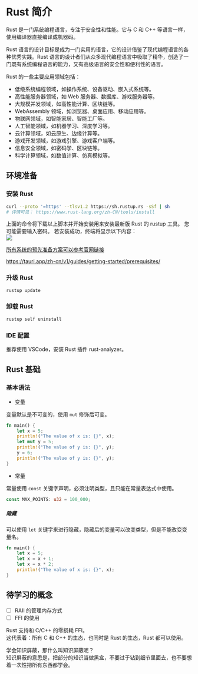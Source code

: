 # Rust 简介

Rust 是一门系统编程语言，专注于安全性和性能。它与 C 和 C++ 等语言一样，使用编译器直接编译成机器码。

Rust 语言的设计目标是成为一门实用的语言，它的设计借鉴了现代编程语言的各种优秀实践。Rust 语言的设计者们从众多现代编程语言中吸取了精华，创造了一门既有系统编程语言的能力，又有高级语言的安全性和便利性的语言。

Rust 的一些主要应用领域包括：

- 低级系统编程领域，如操作系统、设备驱动、嵌入式系统等。
- 高性能服务器领域，如 Web 服务器、数据库、游戏服务器等。
- 大规模并发领域，如高性能计算、区块链等。
- WebAssembly 领域，如浏览器、桌面应用、移动应用等。
- 物联网领域，如智能家居、智能工厂等。
- 人工智能领域，如机器学习、深度学习等。
- 云计算领域，如云原生、边缘计算等。
- 游戏开发领域，如游戏引擎、游戏客户端等。
- 信息安全领域，如密码学、区块链等。
- 科学计算领域，如数值计算、仿真模拟等。

## 环境准备

### 安装 Rust

```sh
curl --proto '=https' --tlsv1.2 https://sh.rustup.rs -sSf | sh
# 详情可见： https://www.rust-lang.org/zh-CN/tools/install
```

上面的命令将下载以上脚本并开始安装用来安装最新版 Rust 的 rustup 工具。 您可能需要输入密码。 若安装成功，终端将显示以下内容：  
![](https://assets.fedtop.com/picbed/202208220022863.png)

[所有系统的预先准备方案可以参考官网链接](https://tauri.app/zh/v1/guides/getting-started/prerequisites/)

https://tauri.app/zh-cn/v1/guides/getting-started/prerequisites/

### 升级 Rust

```sh
rustup update
```

### 卸载 Rust

```sh
rustup self uninstall
```

### IDE 配置

推荐使用 VSCode，安装 Rust 插件 rust-analyzer。

## Rust 基础

### 基本语法

- 变量

变量默认是不可变的，使用 `mut` 修饰后可变。

```rust
fn main() {
    let x = 5;
    println!("The value of x is: {}", x);
    let mut y = 5;
    println!("The value of y is: {}", y);
    y = 6;
    println!("The value of y is: {}", y);
}
```

- 常量

常量使用 `const` 关键字声明，必须注明类型，且只能在常量表达式中使用。

```rust
const MAX_POINTS: u32 = 100_000;
```

##### 隐藏

可以使用 `let` 关键字来进行隐藏，隐藏后的变量可以改变类型，但是不能改变变量名。

```rust
fn main() {
    let x = 5;
    let x = x + 1;
    let x = x * 2;
    println!("The value of x is: {}", x);
}
```

## 待学习的概念

- [ ] RAII 的管理内存方式
- [ ] FFI 的使用

Rust 支持和 C/C++ 的零损耗 FFI。  
这代表着：所有 C 和 C++ 的生态，也同时是 Rust 的生态，Rust 都可以使用。

学会知识屏蔽，那什么叫知识屏蔽呢？  
知识屏蔽的意思是，把部分的知识当做黑盒，不要过于钻到细节里面去，也不要想着一次性把所有东西都学会。
